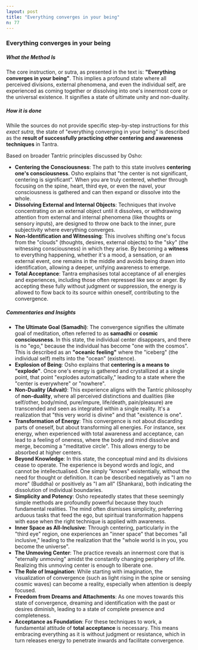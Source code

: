 ```yaml
---
layout: post
title: "Everything converges in your being"
n: 77
---
```

### Everything converges in your being

##### What the Method Is

The core instruction, or sutra, as presented in the text is: **"Everything converges in your being"**. This implies a profound state where all perceived divisions, external phenomena, and even the individual self, are experienced as coming together or dissolving into one's innermost core or the universal existence. It signifies a state of ultimate unity and non-duality.

##### How it is done

While the sources do not provide specific step-by-step instructions for _this exact sutra_, the state of "everything converging in your being" is described as the **result of successfully practicing other centering and awareness techniques** in Tantra.

Based on broader Tantric principles discussed by Osho:

- **Centering the Consciousness**: The path to this state involves **centering one's consciousness**. Osho explains that "the center is not significant, centering is significant". When you are truly centered, whether through focusing on the spine, heart, third eye, or even the navel, your consciousness is gathered and can then expand or dissolve into the whole.
- **Dissolving External and Internal Objects**: Techniques that involve concentrating on an external object until it dissolves, or withdrawing attention from external and internal phenomena (like thoughts or sensory inputs), are designed to throw one back to the inner, pure subjectivity where everything converges.
- **Non-Identification and Witnessing**: This involves shifting one's focus from the "clouds" (thoughts, desires, external objects) to the "sky" (the witnessing consciousness) in which they arise. By becoming a **witness** to everything happening, whether it's a mood, a sensation, or an external event, one remains in the middle and avoids being drawn into identification, allowing a deeper, unifying awareness to emerge.
- **Total Acceptance**: Tantra emphasises total acceptance of all energies and experiences, including those often repressed like sex or anger. By accepting these fully without judgment or suppression, the energy is allowed to flow back to its source within oneself, contributing to the convergence.

##### Commentaries and Insights

- **The Ultimate Goal (Samadhi)**: The convergence signifies the ultimate goal of meditation, often referred to as **samadhi** or **cosmic consciousness**. In this state, the individual center disappears, and there is no "ego," because the individual has become "one with the cosmos". This is described as an **"oceanic feeling"** where the "iceberg" (the individual self) melts into the "ocean" (existence).
- **Explosion of Being**: Osho explains that **centering is a means to "explode"**. Once one's energy is gathered and crystallized at a single point, that point "explodes automatically," leading to a state where the "center is everywhere" or "nowhere".
- **Non-Duality (Advait)**: This experience aligns with the Tantric philosophy of **non-duality**, where all perceived distinctions and dualities (like self/other, body/mind, pure/impure, life/death, pain/pleasure) are transcended and seen as integrated within a single reality. It's a realization that "this very world is divine" and that "existence is one".
- **Transformation of Energy**: This convergence is not about discarding parts of oneself, but about transforming all energies. For instance, sex energy, when experienced with total awareness and acceptance, can lead to a feeling of oneness, where the body and mind dissolve and merge, becoming a "meditative circle". This allows energy to be absorbed at higher centers.
- **Beyond Knowledge**: In this state, the conceptual mind and its divisions cease to operate. The experience is beyond words and logic, and cannot be intellectualised. One simply "knows" existentially, without the need for thought or definition. It can be described negatively as "I am no more" (Buddha) or positively as "I am all" (Shankara), both indicating the dissolution of individual boundaries.
- **Simplicity and Potency**: Osho repeatedly states that these seemingly simple methods are profoundly powerful because they touch fundamental realities. The mind often dismisses simplicity, preferring arduous tasks that feed the ego, but spiritual transformation happens with ease when the right technique is applied with awareness.
- **Inner Space as All-Inclusive**: Through centering, particularly in the "third eye" region, one experiences an "inner space" that becomes "all inclusive," leading to the realization that the "whole world is in you, you become the universe".
- **The Unmoving Center**: The practice reveals an innermost core that is "eternally unmoving" amidst the constantly changing periphery of life. Realizing this unmoving center is enough to liberate one.
- **The Role of Imagination**: While starting with imagination, the visualization of convergence (such as light rising in the spine or sensing cosmic waves) can become a reality, especially when attention is deeply focused.
- **Freedom from Dreams and Attachments**: As one moves towards this state of convergence, dreaming and identification with the past or desires diminish, leading to a state of complete presence and completeness.
- **Acceptance as Foundation**: For these techniques to work, a fundamental attitude of **total acceptance** is necessary. This means embracing everything as it is without judgment or resistance, which in turn releases energy to penetrate inwards and facilitate convergence.